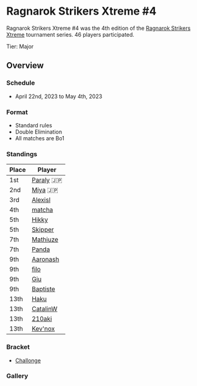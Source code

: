# Ragnarok Strikers Xtreme #4

Ragnarok Strikers Xtreme #4 was the 4th edition of the [Ragnarok Strikers Xtreme](ragnaxmain.md) tournament series.
46 players participated.

Tier: Major

## Overview

### Schedule
- April 22nd, 2023 to May 4th, 2023

### Format
- Standard rules
- Double Elimination
- All matches are Bo1

### Standings

|Place|Player|
|-|-|
|1st|[Paraly](../../players/japanese/paraly.md) :jp:|
|2nd|[Miya](../../players/japanese/miya.md) :jp:|
|3rd|[Alexisl](../../players/french/alexisl.md)|
|4th|[matcha](../../players/chinese/matcha.md)|
|5th|[Hikky](../../players/brazilian/hikky.md)|
|5th|[Skipper](../../players/austrian/skipper.md)|
|7th|[Mathiuze](../../players/french/mathiuze.md)|
|7th|[Panda](../../players/brazilian/panda.md)|
|9th|[Aaronash](../../players/italian/aaronash.md)|
|9th|[filo](../../players/italian/filo.md)|
|9th|[Giu](../../players/italian/giu.md)|
|9th|[Baptiste](../../players/french/baptiste.md)|
|13th|[Haku](../../players/german/haku.md)|
|13th|[CatalinW](../../players/romanian/catalinw.md)|
|13th|[210aki](../../players/french/210aki.md)|
|13th|[Kev'nox](../../players/french/kevnox.md)|

### Bracket
- [Challonge](https://challonge.com/53cuhqym)

### Gallery
